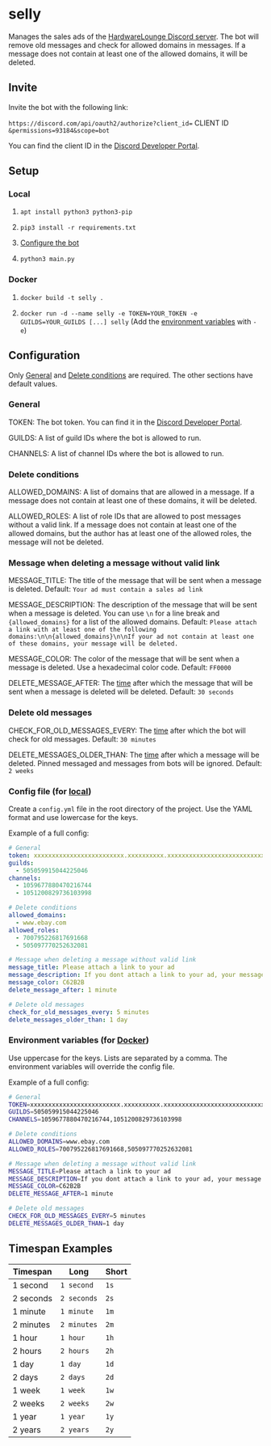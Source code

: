 # selly

Manages the sales ads of the [HardwareLounge Discord server](https://discord.gg/WYXvsZGEHj "Join the Discord server"). The bot will remove old messages and check for allowed domains in messages. If a message does not contain at least one of the allowed domains, it will be deleted.

## Invite

Invite the bot with the following link:

`https://discord.com/api/oauth2/authorize?client_id=` CLIENT ID `&permissions=93184&scope=bot`

You can find the client ID in the [Discord Developer Portal](https://discord.com/developers/applications "Discord Developer Portal").

## Setup

### Local

1. `apt install python3 python3-pip`

2. `pip3 install -r requirements.txt`

3. [Configure the bot](#configuration)

4. `python3 main.py`

### Docker

1. `docker build -t selly .`

2. `docker run -d --name selly -e TOKEN=YOUR_TOKEN -e GUILDS=YOUR_GUILDS [...] selly` (Add the [environment variables](#configuration) with `-e`)

## Configuration

Only [General](#general) and [Delete conditions](#delete-conditions) are required. The other sections have default values.

### General

TOKEN: The bot token. You can find it in the [Discord Developer Portal](https://discord.com/developers/applications "Discord Developer Portal").

GUILDS: A list of guild IDs where the bot is allowed to run.

CHANNELS: A list of channel IDs where the bot is allowed to run.

### Delete conditions

ALLOWED_DOMAINS: A list of domains that are allowed in a message. If a message does not contain at least one of these domains, it will be deleted.

ALLOWED_ROLES: A list of role IDs that are allowed to post messages without a valid link. If a message does not contain at least one of the allowed domains, but the author has at least one of the allowed roles, the message will not be deleted.

### Message when deleting a message without valid link

MESSAGE_TITLE: The title of the message that will be sent when a message is deleted. Default: `Your ad must contain a sales ad link`

MESSAGE_DESCRIPTION: The description of the message that will be sent when a message is deleted. You can use `\n` for a line break and `{allowed_domains}` for a list of the allowed domains. Default: `Please attach a link with at least one of the following domains:\n\n{allowed_domains}\n\nIf your ad not contain at least one of these domains, your message will be deleted.`

MESSAGE_COLOR: The color of the message that will be sent when a message is deleted. Use a hexadecimal color code. Default: `FF0000`

DELETE_MESSAGE_AFTER: The [time](#timespan-examples) after which the message that will be sent when a message is deleted will be deleted. Default: `30 seconds`

### Delete old messages

CHECK_FOR_OLD_MESSAGES_EVERY: The [time](#timespan-examples) after which the bot will check for old messages. Default: `30 minutes`

DELETE_MESSAGES_OLDER_THAN: The [time](#timespan-examples) after which a message will be deleted. Pinned messaged and messages from bots will be ignored. Default: `2 weeks`

### Config file (for [local](#local))

Create a `config.yml` file in the root directory of the project. Use the YAML format and use lowercase for the keys.

Example of a full config:

```yaml
# General
token: xxxxxxxxxxxxxxxxxxxxxxxxx.xxxxxxxxxx.xxxxxxxxxxxxxxxxxxxxxxxxxxxxxx
guilds:
  - 505059915044225046
channels:
  - 1059677880470216744
  - 1051200829736103998

# Delete conditions
allowed_domains:
  - www.ebay.com
allowed_roles:
  - 700795226817691668
  - 505097770252632081

# Message when deleting a message without valid link
message_title: Please attach a link to your ad
message_description: If you dont attach a link to your ad, your message will be deleted.
message_color: C62B2B
delete_message_after: 1 minute

# Delete old messages
check_for_old_messages_every: 5 minutes
delete_messages_older_than: 1 day
```

### Environment variables (for [Docker](#docker))

Use uppercase for the keys. Lists are separated by a comma. The environment variables will override the config file.

Example of a full config:

```bash
# General
TOKEN=xxxxxxxxxxxxxxxxxxxxxxxxx.xxxxxxxxxx.xxxxxxxxxxxxxxxxxxxxxxxxxxxxxx
GUILDS=505059915044225046
CHANNELS=1059677880470216744,1051200829736103998

# Delete conditions
ALLOWED_DOMAINS=www.ebay.com
ALLOWED_ROLES=700795226817691668,505097770252632081

# Message when deleting a message without valid link
MESSAGE_TITLE=Please attach a link to your ad
MESSAGE_DESCRIPTION=If you dont attach a link to your ad, your message will be deleted.
MESSAGE_COLOR=C62B2B
DELETE_MESSAGE_AFTER=1 minute

# Delete old messages
CHECK_FOR_OLD_MESSAGES_EVERY=5 minutes
DELETE_MESSAGES_OLDER_THAN=1 day
```

## Timespan Examples

| Timespan | Long | Short |
| --- | --- | --- |
| 1 second | `1 second` | `1s` |
| 2 seconds | `2 seconds` | `2s` |
| 1 minute | `1 minute` | `1m` |
| 2 minutes | `2 minutes` | `2m` |
| 1 hour | `1 hour` | `1h` |
| 2 hours | `2 hours` | `2h` |
| 1 day | `1 day` | `1d` |
| 2 days | `2 days` | `2d` |
| 1 week | `1 week` | `1w` |
| 2 weeks | `2 weeks` | `2w` |
| 1 year | `1 year` | `1y` |
| 2 years | `2 years` | `2y` |
